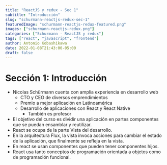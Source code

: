 ```yaml
---
title: "ReactJS y redux - Sec 1"
subtitle: "Introducción"
slug: "schurmann-reactjs-redux-sec-1"
featuredImage: "schurmann-reactjs-redux-featured.png"
images: ["schurmann-reactjs-redux.png"]
categories: ["Schurmann - ReactJS y redux"]
tags: ["react", "javascript", "frontend"]
author: Antonio Kobashikawa
date: 2022-01-08T21:43:00-05:00
draft: false
---
```


<!--more-->

# Sección 1: Introducción
- Nicolas Schürmann cuenta con amplia experiencia en desarrollo web
  - CTO y CEO de diversos emprendimientos
  - Premio a mejor aplicación en Latinoamérica
  - Desarrollo de aplicaciones con React y React Native
    - También es profesor
- El objetivo del curso es dividir una aplicación en partes componentes que se puedan ensamblar y reutilizar.
- React se ocupa de la parte Vista del desarrollo.
- En la arquitectura Flux, la vista invoca acciones para cambiar el estado de la aplicación, que finalmente se refleja en la vista.
- En react se usan componentes que pueden tener componentes hijos.
- React usa tanto conceptos de programación orientada a objetos como de programación funcional.